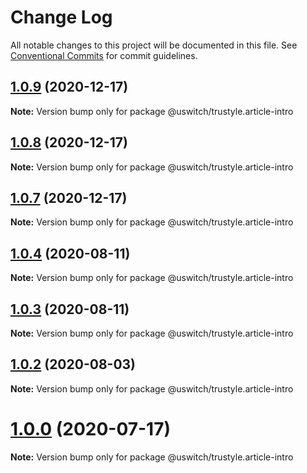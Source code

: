 # Change Log

All notable changes to this project will be documented in this file.
See [Conventional Commits](https://conventionalcommits.org) for commit guidelines.

## [1.0.9](https://github.com/uswitch/trustyle/compare/@uswitch/trustyle.article-intro@1.0.7...@uswitch/trustyle.article-intro@1.0.9) (2020-12-17)

**Note:** Version bump only for package @uswitch/trustyle.article-intro





## [1.0.8](https://github.com/uswitch/trustyle/compare/@uswitch/trustyle.article-intro@1.0.7...@uswitch/trustyle.article-intro@1.0.8) (2020-12-17)

**Note:** Version bump only for package @uswitch/trustyle.article-intro





## [1.0.7](https://github.com/uswitch/trustyle/compare/@uswitch/trustyle.article-intro@1.0.6...@uswitch/trustyle.article-intro@1.0.7) (2020-12-17)

**Note:** Version bump only for package @uswitch/trustyle.article-intro





## [1.0.4](https://github.com/uswitch/trustyle/compare/@uswitch/trustyle.article-intro@1.0.3...@uswitch/trustyle.article-intro@1.0.4) (2020-08-11)

**Note:** Version bump only for package @uswitch/trustyle.article-intro





## [1.0.3](https://github.com/uswitch/trustyle/compare/@uswitch/trustyle.article-intro@1.0.1...@uswitch/trustyle.article-intro@1.0.3) (2020-08-11)

**Note:** Version bump only for package @uswitch/trustyle.article-intro





## [1.0.2](https://github.com/uswitch/trustyle/compare/@uswitch/trustyle.article-intro@1.0.1...@uswitch/trustyle.article-intro@1.0.2) (2020-08-03)

**Note:** Version bump only for package @uswitch/trustyle.article-intro





# [1.0.0](https://github.com/uswitch/trustyle/compare/@uswitch/trustyle.article-intro@0.3.1...@uswitch/trustyle.article-intro@1.0.0) (2020-07-17)

**Note:** Version bump only for package @uswitch/trustyle.article-intro
